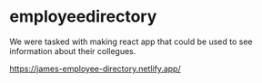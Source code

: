 # employeedirectory

We were tasked with making react app that could be used to see information about their collegues. 

https://james-employee-directory.netlify.app/

